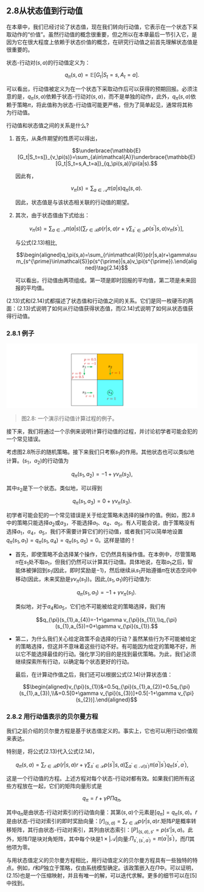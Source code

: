 ## 2.8从状态值到行动值

在本章中，我们已经讨论了状态值，现在我们转向行动值，它表示在一个状态下采取动作的“价值”。虽然行动值的概念很重要，但之所以在本章最后一节引入它，是因为它在很大程度上依赖于状态价值的概念，在研究行动值之前首先理解状态值是很重要的。

状态-行动对$(s,a)$的行动值定义为：

$$q_\pi(s,a)=\mathbb{E}[G_t|S_t=s,A_t=a].$$

可以看出，行动值被定义为在一个状态下采取动作后可以获得的预期回报。必须注意的是，$q_\pi(s,a)$依赖于状态-行动对$(s,a)$，而不是单独的动作，此外，$q_\pi(s,a)$依赖于策略$\pi$，将此值称为状态-行动值可能更严格，但为了简单起见，通常将其称为行动值。

行动值和状态值之间的关系是什么?

1. 首先，从条件期望的性质可以得出，

    $$\underbrace{\mathbb{E}[G_t|S_t=s]}_{v_\pi(s)}=\sum_{a\in\mathcal{A}}\underbrace{\mathbb{E}[G_t|S_t=s,A_t=a]}_{q_\pi(s,a)}\pi(a|s).$$

    因此有，

    $$v_\pi(s)=\sum_{a\in\mathcal{A}}\pi(a|s)q_\pi(s,a).\tag{2.13}$$

    因此，状态值是与该状态相关联的行动值的期望。

2. 其次，由于状态值由下式给出：

    $$v_{\pi}(s)=\sum_{a\in\mathcal{A}}\pi(a|s)\left[\sum_{r\in\mathcal{R}}p(r|s,a)r+\gamma\sum_{s^{\prime}\in\mathcal{S}}p(s^{\prime}|s,a)v_{\pi}(s^{\prime})\right],$$

    与公式$(2.13)$相比,

    $$\begin{aligned}q_\pi(s,a)=\sum_{r\in\mathcal{R}}p(r|s,a)r+\gamma\sum_{s^{\prime}\in\mathcal{S}}p(s^{\prime}|s,a)v_\pi(s^{\prime}).\end{aligned}\tag{2.14}$$

    可以看出，行动值由两项组成。第一项是即时回报的平均值，第二项是未来回报的平均值。

$(2.13)$式和$(2.14)$式都描述了状态值和行动值之间的关系。它们是同一枚硬币的两面：$(2.13)$式说明了如何从行动值获得状态值，而$(2.14)$式说明了如何从状态值获得行动值。

### 2.8.1 例子

 ![](../img/02/8.png)
 > 图2.8: 一个演示行动值计算过程的例子。

接下来，我们将通过一个示例来说明计算行动值的过程，并讨论初学者可能会犯的一个常见错误。

考虑图$2.8$所示的随机策略。接下来我们只考察$s_1$的作用。其他状态也可以类似地计算。$(s_1，a_2)$的行动值为

$$q_\pi(s_1,a_2)=-1+\gamma v_\pi(s_2),$$

其中$s_2$是下一个状态。类似地，可以得到

$$q_\pi(s_1,a_3)=0+\gamma v_\pi(s_3).$$

初学者可能会犯的一个常见错误是关于给定策略未选择的操作的值。例如，图$2.8$中的策略只能选择$a_2$或$a_3$，不能选择$a_1$、$a_4$、$a_5$。有人可能会说，由于策略没有选择$a_1$，$a_4$，$a_5$，我们不需要计算它们的行动值，或者我们可以简单地设置$q_\pi(s_1,a_1)=q_\pi(s_1,a_4)=q_\pi(s_1,a_5)=0$。这样是错的！

- 首先，即使策略不会选择某个操作，它仍然具有操作值。在本例中，尽管策略$\pi$在$s_1$处不取$a_1$，但我们仍然可以计算其行动值。具体地说，在取$a_1$之后，智能体被弹回到$s_1$(因此，即时奖励是$-1$)，然后继续从$s_1$开始遵循$\pi$在状态空间中移动(因此，未来奖励是$\gamma v_\pi(s_1)$)。因此,$(s_1,a_1)$的行动值为:
  
    $$q_\pi(s_1,a_1)=-1+\gamma v_\pi(s_1).$$

    类似地，对于$a_4$和$a_5$，它们也不可能被给定的策略选择，我们有

    $$q_{\pi}(s_{1},a_{4})=-1+\gamma v_{\pi}(s_{1}),\\q_{\pi}(s_{1},a_{5})=0+\gamma v_{\pi}(s_{1}).$$

- 第二，为什么我们关心给定政策不会选择的行动？虽然某些行为不可能被给定的策略选择，但这并不意味着这些行动不好。有可能因为给定的策略不好，所以它不能选择最佳的行动。强化学习的目的是找到最优策略。为此，我们必须继续探索所有行动，以确定每个状态更好的行动。
    
    最后，在计算动作值之后，我们还可以根据公式$(2.14)$计算状态值：

    $$\begin{aligned}v_{\pi}(s_{1})&=0.5q_{\pi}(s_{1},a_{2})+0.5q_{\pi}(s_{1},a_{3}),\\&=0.5[0+\gamma v_{\pi}(s_{3})]+0.5[-1+\gamma v_{\pi}(s_{2})].\end{aligned}$$

### 2.8.2 用行动值表示的贝尔曼方程

我们之前介绍的贝尔曼方程是基于状态值定义的。事实上，它也可以用行动价值观来表达。

特别是，将公式$(2.13)$代入公式$(2.14)$，

$$q_\pi(s,a)=\sum_{r\in\mathcal{R}}p(r|s,a)r+\gamma\sum_{s^{\prime}\in\mathcal{S}}p(s^{\prime}|s,a)\sum_{a^{\prime}\in\mathcal{A}(s^{\prime})}\pi(a^{\prime}|s^{\prime})q_\pi(s^{\prime},a^{\prime}),$$

这是一个行动值的方程。上述方程对每个状态-行动对都有效。如果我们把所有这些方程放在一起，它们的矩阵向量形式是

$$q_\pi=\tilde{r}+\gamma P\Pi q_\pi,\tag{2.15}$$

其中$q_\pi$是由状态-行动对索引的行动值向量：其第$(s,a)$个元素是$[q_\pi]=q_\pi(s,a)$。$\tilde{r}$是由状态-行动对索引的即时奖励向量：$[\tilde{r}]_{(s,a)}=\sum_{r\in\mathcal{R}}p(r|s,a)r$.矩阵$P$是概率转移矩阵，其行由状态-行动对索引，其列由状态索引：$[P]_{(s,a),s'}=p(s'|s,a)$。此外，矩阵$\Pi$是块对角矩阵，其中每个块是$1\times|\mathcal{A}|$向量:$\Pi_{s^{\prime},(s^{\prime},a^{\prime})}=\pi(a^{\prime}|s^{\prime})$，而$\Pi$其他项为零。

与用状态值定义的贝尔曼方程相比，用行动值定义的贝尔曼方程具有一些独特的特点。例如，$\tilde{r}$和$P$独立于策略，仅由系统模型确定。该政策嵌入在$\Pi$中。可以证明，(2.15)也是一个压缩映射，并且有唯一的解，可以迭代求解。更多的细节可以在[5]中找到。